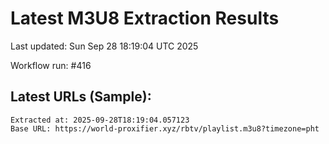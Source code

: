 # Latest M3U8 Extraction Results

Last updated: Sun Sep 28 18:19:04 UTC 2025

Workflow run: #416

## Latest URLs (Sample):
```
Extracted at: 2025-09-28T18:19:04.057123
Base URL: https://world-proxifier.xyz/rbtv/playlist.m3u8?timezone=pht

```
